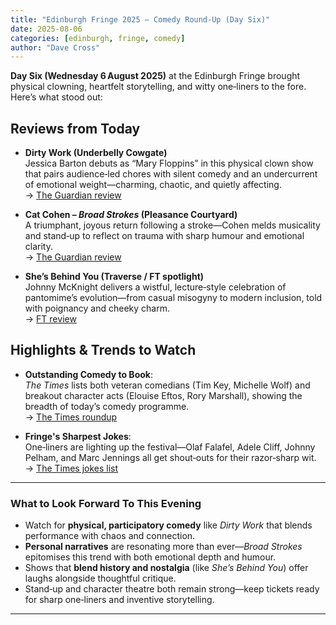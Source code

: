 ```yaml
---
title: "Edinburgh Fringe 2025 – Comedy Round‑Up (Day Six)"
date: 2025-08-06
categories: [edinburgh, fringe, comedy]
author: "Dave Cross"
---
```


**Day Six (Wednesday 6 August 2025)** at the Edinburgh Fringe brought physical clowning, heartfelt storytelling, and witty one‑liners to the fore. Here’s what stood out:

## Reviews from Today

- **Dirty Work (Underbelly Cowgate)**  
  Jessica Barton debuts as “Mary Floppins” in this physical clown show that pairs audience‑led chores with silent comedy and an undercurrent of emotional weight—charming, chaotic, and quietly affecting.  
  → [The Guardian review](https://www.theguardian.com/stage/2025/aug/06/dirty-work-review-underbelly-cowgate-edinburgh?utm_source=chatgpt.com)

- **Cat Cohen – _Broad Strokes_ (Pleasance Courtyard)**  
  A triumphant, joyous return following a stroke—Cohen melds musicality and stand‑up to reflect on trauma with sharp humour and emotional clarity.  
  → [The Guardian review](https://www.theguardian.com/stage/2025/aug/06/cat-cohen-broad-strokes-review-pleasance-courtyard-edinburgh?utm_source=chatgpt.com)

- **She’s Behind You (Traverse / FT spotlight)**  
  Johnny McKnight delivers a wistful, lecture‑style celebration of pantomime’s evolution—from casual misogyny to modern inclusion, told with poignancy and cheeky charm.  
  → [FT review](https://www.ft.com/content/c9ef776d-5411-4f06-adc5-ecf1074d032d?utm_source=chatgpt.com)

## Highlights & Trends to Watch

- **Outstanding Comedy to Book**:  
  *The Times* lists both veteran comedians (Tim Key, Michelle Wolf) and breakout character acts (Elouise Eftos, Rory Marshall), showing the breadth of today’s comedy programme.  
  → [The Times roundup](https://www.thetimes.co.uk/article/edinburgh-fringe-festival-2025-best-comedy-shows-ranked-xzd2kjplw?utm_source=chatgpt.com)

- **Fringe's Sharpest Jokes**:  
  One‑liners are lighting up the festival—Olaf Falafel, Adele Cliff, Johnny Pelham, and Marc Jennings all get shout‑outs for their razor‑sharp wit.  
  → [The Times jokes list](https://www.thetimes.co.uk/article/the-best-jokes-of-edinburgh-fringe-2025-xkh5qg5kb?utm_source=chatgpt.com)

---

### What to Look Forward To This Evening

- Watch for **physical, participatory comedy** like *Dirty Work* that blends performance with chaos and connection.  
- **Personal narratives** are resonating more than ever—*Broad Strokes* epitomises this trend with both emotional depth and humour.  
- Shows that **blend history and nostalgia** (like *She’s Behind You*) offer laughs alongside thoughtful critique.  
- Stand‑up and character theatre both remain strong—keep tickets ready for sharp one‑liners and inventive storytelling.

---
